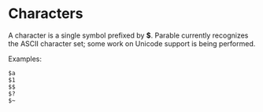 # Characters

A character is a single symbol prefixed by **$**. Parable currently recognizes the ASCII character set; some work on Unicode support is being performed.

Examples:

    $a
    $1
    $$
    $?
    $~

